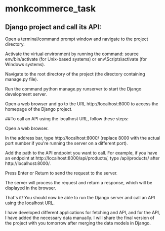 # monkcommerce_task
## Django project and call its API:

Open a terminal/command prompt window and navigate to the project directory.

Activate the virtual environment by running the command: source env/bin/activate (for Unix-based systems) or env\Scripts\activate (for Windows systems).

Navigate to the root directory of the project (the directory containing manage.py file).

Run the command python manage.py runserver to start the Django development server.

Open a web browser and go to the URL http://localhost:8000 to access the homepage of the Django project.


##To call an API using the localhost URL, follow these steps:

Open a web browser.

In the address bar, type http://localhost:8000/ (replace 8000 with the actual port number if you're running the server on a different port).

Add the path to the API endpoint you want to call. For example, if you have an endpoint at http://localhost:8000/api/products/, type /api/products/ after http://localhost:8000/.

Press Enter or Return to send the request to the server.

The server will process the request and return a response, which will be displayed in the browser.

That's it! You should now be able to run the Django server and call an API using the localhost URL.

I have developed different applications for fetching and API, and for the API, I have added the necessary data manually. I will share the final version of the project with you tomorrow after merging the data models in Django.

